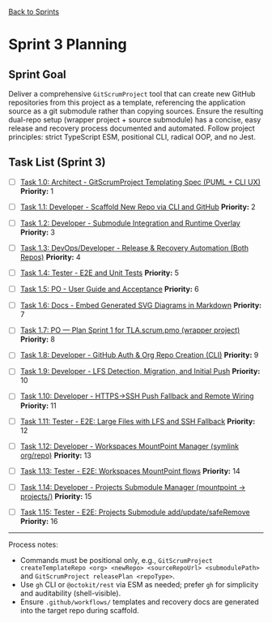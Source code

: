 [Back to Sprints](../)

# Sprint 3 Planning

## Sprint Goal
Deliver a comprehensive `GitScrumProject` tool that can create new GitHub repositories from this project as a template, referencing the application source as a git submodule rather than copying sources. Ensure the resulting dual-repo setup (wrapper project + source submodule) has a concise, easy release and recovery process documented and automated. Follow project principles: strict TypeScript ESM, positional CLI, radical OOP, and no Jest.

## Task List (Sprint 3)

- [ ] [Task 1.0: Architect - GitScrumProject Templating Spec (PUML + CLI UX)](./task-1.0-architect-gitscrumproject-spec.md)
  **Priority:** 1
- [ ] [Task 1.1: Developer - Scaffold New Repo via CLI and GitHub](./task-1.1-developer-repo-scaffold.md)
  **Priority:** 2
- [ ] [Task 1.2: Developer - Submodule Integration and Runtime Overlay](./task-1.2-developer-submodule-runtime.md)
  **Priority:** 3
- [ ] [Task 1.3: DevOps/Developer - Release & Recovery Automation (Both Repos)](./task-1.3-devops-release-recovery.md)
  **Priority:** 4
- [ ] [Task 1.4: Tester - E2E and Unit Tests](./task-1.4-tester-e2e-tests.md)
  **Priority:** 5
- [ ] [Task 1.5: PO - User Guide and Acceptance](./task-1.5-po-user-guide.md)
  **Priority:** 6
- [ ] [Task 1.6: Docs - Embed Generated SVG Diagrams in Markdown](./task-1.6-docs-embed-svgs.md)
  **Priority:** 7
- [ ] [Task 1.7: PO — Plan Sprint 1 for TLA.scrum.pmo (wrapper project)](./task-1.7-po-plan-tla-sprint-1.md)
  **Priority:** 8

- [ ] [Task 1.8: Developer - GitHub Auth & Org Repo Creation (CLI)](./task-1.8-developer-gh-auth-and-repo-create.md)
  **Priority:** 9
- [ ] [Task 1.9: Developer - LFS Detection, Migration, and Initial Push](./task-1.9-developer-lfs-migration-and-push.md)
  **Priority:** 10
- [ ] [Task 1.10: Developer - HTTPS→SSH Push Fallback and Remote Wiring](./task-1.10-developer-https-to-ssh-fallback.md)
  **Priority:** 11
- [ ] [Task 1.11: Tester - E2E: Large Files with LFS and SSH Fallback](./task-1.11-tester-e2e-lfs-ssh.md)
  **Priority:** 12
 - [ ] [Task 1.12: Developer - Workspaces MountPoint Manager (symlink org/repo)](./task-1.12-developer-workspaces-mountpoint-manager.md)
   **Priority:** 13
 - [ ] [Task 1.13: Tester - E2E: Workspaces MountPoint flows](./task-1.13-tester-e2e-workspaces-mountpoint.md)
   **Priority:** 14
 - [ ] [Task 1.14: Developer - Projects Submodule Manager (mountpoint → projects/)](./task-1.14-developer-projects-submodule-manager.md)
   **Priority:** 15
 - [ ] [Task 1.15: Tester - E2E: Projects Submodule add/update/safeRemove](./task-1.15-tester-e2e-projects-submodule.md)
   **Priority:** 16

---

Process notes:
- Commands must be positional only, e.g., `GitScrumProject createTemplateRepo <org> <newRepo> <sourceRepoUrl> <submodulePath>` and `GitScrumProject releasePlan <repoType>`.
- Use `gh` CLI or `@octokit/rest` via ESM as needed; prefer `gh` for simplicity and auditability (shell-visible).
- Ensure `.github/workflows/` templates and recovery docs are generated into the target repo during scaffold.
